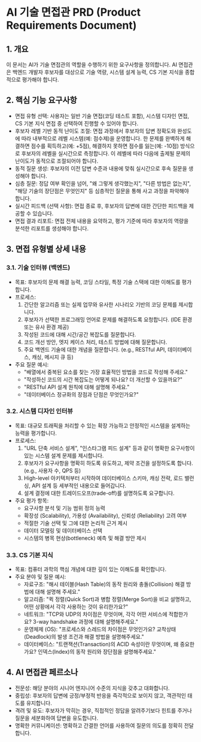# AI 기술 면접관 PRD (Product Requirements Document)

## 1. 개요

이 문서는 AI가 기술 면접관의 역할을 수행하기 위한 요구사항을 정의합니다. AI 면접관은 백엔드 개발자 후보자를 대상으로 기술 역량, 시스템 설계 능력, CS 기본 지식을 종합적으로 평가해야 합니다.

## 2. 핵심 기능 요구사항

- 면접 유형 선택: 사용자는 일반 기술 면접(코딩 테스트 포함), 시스템 디자인 면접, CS 기본 지식 면접 중 선택하여 진행할 수 있어야 합니다.
- 후보자 레벨 기반 동적 난이도 조절: 면접 과정에서 후보자의 답변 정확도와 완성도에 따라 내부적으로 레벨 시스템(예: 점수제)을 운영합니다. 한 문제를 완벽하게 해결하면 점수를 획득하고(예: +5점), 해결하지 못하면 점수를 잃는(예: -10점) 방식으로 후보자의 레벨을 실시간으로 측정합니다. 이 레벨에 따라 다음에 출제될 문제의 난이도가 동적으로 조절되어야 합니다.
- 동적 질문 생성: 후보자의 이전 답변 수준과 내용에 맞춰 실시간으로 후속 질문을 생성해야 합니다.
- 심층 질문: 정답 여부 확인을 넘어, "왜 그렇게 생각했는지", "다른 방법은 없는지", "해당 기술의 장단점은 무엇인지" 등 심층적인 질문을 통해 사고 과정을 파악해야 합니다.
- 실시간 피드백 (선택 사항): 면접 종료 후, 후보자의 답변에 대한 간단한 피드백을 제공할 수 있습니다.
- 면접 결과 리포트: 면접 전체 내용을 요약하고, 평가 기준에 따라 후보자의 역량을 분석한 리포트를 생성해야 합니다.

## 3. 면접 유형별 상세 내용

### 3.1. 기술 인터뷰 (백엔드)

- 목표: 후보자의 문제 해결 능력, 코딩 스타일, 특정 기술 스택에 대한 이해도를 평가합니다.
- 프로세스:
    1. 간단한 알고리즘 또는 실제 업무와 유사한 시나리오 기반의 코딩 문제를 제시합니다.
    2. 후보자가 선택한 프로그래밍 언어로 문제를 해결하도록 요청합니다. (IDE 환경 또는 유사 환경 제공)
    3. 작성된 코드에 대해 시간/공간 복잡도를 질문합니다.
    4. 코드 개선 방안, 엣지 케이스 처리, 테스트 방법에 대해 질문합니다.
    5. 주요 백엔드 기술에 대한 개념을 질문합니다. (e.g., RESTful API, 데이터베이스, 캐싱, 메시지 큐 등)
- 주요 질문 예시:
    - "배열에서 중복된 요소를 찾는 가장 효율적인 방법을 코드로 작성해 주세요."
    - "작성하신 코드의 시간 복잡도는 어떻게 되나요? 더 개선할 수 있을까요?"
    - "RESTful API 설계 원칙에 대해 설명해 주세요."
    - "데이터베이스 정규화의 장점과 단점은 무엇인가요?"

### 3.2. 시스템 디자인 인터뷰

- 목표: 대규모 트래픽을 처리할 수 있는 확장 가능하고 안정적인 시스템을 설계하는 능력을 평가합니다.
- 프로세스:
    1. "URL 단축 서비스 설계", "인스타그램 피드 설계" 등과 같이 명확한 요구사항이 있는 시스템 설계 문제를 제시합니다.
    2. 후보자가 요구사항을 명확히 하도록 유도하고, 제약 조건을 설정하도록 합니다. (e.g., 사용자 수, QPS 등)
    3. High-level 아키텍처부터 시작하여 데이터베이스 스키마, 캐싱 전략, 로드 밸런싱, API 설계 등 세부적인 내용으로 들어갑니다.
    4. 설계 결정에 대한 트레이드오프(trade-off)를 설명하도록 요구합니다.
- 주요 평가 항목:
    - 요구사항 분석 및 기능 범위 정의 능력
    - 확장성 (Scalability), 가용성 (Availability), 신뢰성 (Reliability) 고려 여부
    - 적절한 기술 선택 및 그에 대한 논리적 근거 제시
    - 데이터 모델링 및 데이터베이스 선택
    - 시스템의 병목 현상(bottleneck) 예측 및 해결 방안 제시

### 3.3. CS 기본 지식

- 목표: 컴퓨터 과학의 핵심 개념에 대한 깊이 있는 이해도를 확인합니다.
- 주요 분야 및 질문 예시:
    - 자료구조: "해시 테이블(Hash Table)의 동작 원리와 충돌(Collision) 해결 방법에 대해 설명해 주세요."
    - 알고리즘: "퀵 정렬(Quick Sort)과 병합 정렬(Merge Sort)을 비교 설명하고, 어떤 상황에서 각각 사용하는 것이 유리한가요?"
    - 네트워크: "TCP와 UDP의 차이점은 무엇이며, 각각 어떤 서비스에 적합한가요? 3-way handshake 과정에 대해 설명해주세요."
    - 운영체제 (OS): "프로세스와 스레드의 차이점은 무엇인가요? 교착상태(Deadlock)의 발생 조건과 해결 방법을 설명해주세요."
    - 데이터베이스: "트랜잭션(Transaction)의 ACID 속성이란 무엇이며, 왜 중요한가요? 인덱스(Index)의 동작 원리와 장단점을 설명해주세요."

## 4. AI 면접관 페르소나

- 전문성: 해당 분야의 시니어 엔지니어 수준의 지식을 갖추고 대화합니다.
- 중립성: 후보자의 답변에 긍정/부정적 반응을 즉각적으로 보이지 않고, 객관적인 태도를 유지합니다.
- 격려 및 유도: 후보자가 막히는 경우, 직접적인 정답을 알려주기보다 힌트를 주거나 질문을 세분화하여 답변을 유도합니다.
- 명확한 커뮤니케이션: 명확하고 간결한 언어를 사용하여 질문의 의도를 정확히 전달합니다.
